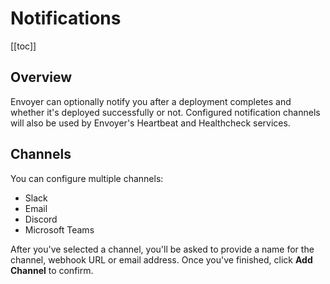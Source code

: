 # Notifications

[[toc]]

## Overview

Envoyer can optionally notify you after a deployment completes and whether it's deployed successfully or not. Configured notification channels will also be used by Envoyer's Heartbeat and Healthcheck services.

## Channels

You can configure multiple channels:

- Slack
- Email
- Discord
- Microsoft Teams

After you've selected a channel, you'll be asked to provide a name for the channel, webhook URL or email address. Once you've finished, click **Add Channel** to confirm.
